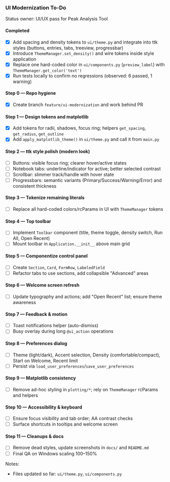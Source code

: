 ### UI Modernization To‑Do

Status owner: UI/UX pass for Peak Analysis Tool

#### Completed
- [x] Add spacing and density tokens to `ui/theme.py` and integrate into ttk styles (buttons, entries, tabs, treeview, progressbar)
- [x] Introduce `ThemeManager.set_density()` and wire tokens inside style application
- [x] Replace one hard-coded color in `ui/components.py` (`preview_label`) with `ThemeManager.get_color('text')`
- [x] Run tests locally to confirm no regressions (observed: 6 passed, 1 warning)

#### Step 0 — Repo hygiene
- [x] Create branch `feature/ui-modernization` and work behind PR

#### Step 1 — Design tokens and matplotlib
- [x] Add tokens for radii, shadows, focus ring; helpers `get_spacing`, `get_radius`, `get_outline`
- [x] Add `apply_matplotlib_theme()` in `ui/theme.py` and call it from `main.py`

#### Step 2 — ttk style polish (modern look)
- [ ] Buttons: visible focus ring; clearer hover/active states
- [ ] Notebook tabs: underline/indicator for active; better selected contrast
- [ ] Scrollbar: slimmer track/handle with hover state
- [ ] Progressbars: semantic variants (Primary/Success/Warning/Error) and consistent thickness

#### Step 3 — Tokenize remaining literals
- [ ] Replace all hard-coded colors/rcParams in UI with `ThemeManager` tokens

#### Step 4 — Top toolbar
- [ ] Implement `Toolbar` component (title, theme toggle, density switch, Run All, Open Recent)
- [ ] Mount toolbar in `Application.__init__` above main grid

#### Step 5 — Componentize control panel
- [ ] Create `Section`, `Card`, `FormRow`, `LabeledField`
- [ ] Refactor tabs to use sections, add collapsible "Advanced" areas

#### Step 6 — Welcome screen refresh
- [ ] Update typography and actions; add "Open Recent" list; ensure theme awareness

#### Step 7 — Feedback & motion
- [ ] Toast notifications helper (auto-dismiss)
- [ ] Busy overlay during long `@ui_action` operations

#### Step 8 — Preferences dialog
- [ ] Theme (light/dark), Accent selection, Density (comfortable/compact), Start on Welcome, Recent limit
- [ ] Persist via `load_user_preferences`/`save_user_preferences`

#### Step 9 — Matplotlib consistency
- [ ] Remove ad-hoc styling in `plotting/*`; rely on `ThemeManager` rcParams and helpers

#### Step 10 — Accessibility & keyboard
- [ ] Ensure focus visibility and tab order; AA contrast checks
- [ ] Surface shortcuts in tooltips and welcome screen

#### Step 11 — Cleanups & docs
- [ ] Remove dead styles, update screenshots in `docs/` and `README.md`
- [ ] Final QA on Windows scaling 100–150%

Notes:
- Files updated so far: `ui/theme.py`, `ui/components.py`

